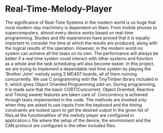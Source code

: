 # Real-Time-Melody-Player

The significance of Real-Time Systems in the modern world is so huge that most modern-day machinery is dependent on them. From mobile phones to supercomputers, almost every device works based on real-time programming. Studies and life experiences have proved that it is equally important to consider the time at which the results are produced, along with the logical results of the operation. However, in the modern world no system can achieve all the tasks on its own. The performance will always be better if a real time system could interact with other systems and function as a whole and the task scheduling will also become easier. In this project, we are trying to implement a dependable real time system by playing the 'Brother John' melody using 3 MD407 boards, all of them running concurrently. We use C programming with the TinyTimber library included in it, which gives Object Oriented Programming add-on. During programming, it is made sure that the basic CORT(Concurrent, Object Oriented, Reactive and Timing aware) features are taken care of. Concurrency is achieved through tasks implemented in the code. The methods are invoked only when they are asked to use inputs from the keyboard and the timing constraints are looked upon to get the desired output
In the given list of files,all the functionalities of the melody player are configured in application.c file where the setup of the device, the environment and the CAN protocol are configured in the other included files.
